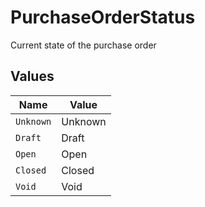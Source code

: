 # PurchaseOrderStatus

Current state of the purchase order


## Values

| Name      | Value     |
| --------- | --------- |
| `Unknown` | Unknown   |
| `Draft`   | Draft     |
| `Open`    | Open      |
| `Closed`  | Closed    |
| `Void`    | Void      |